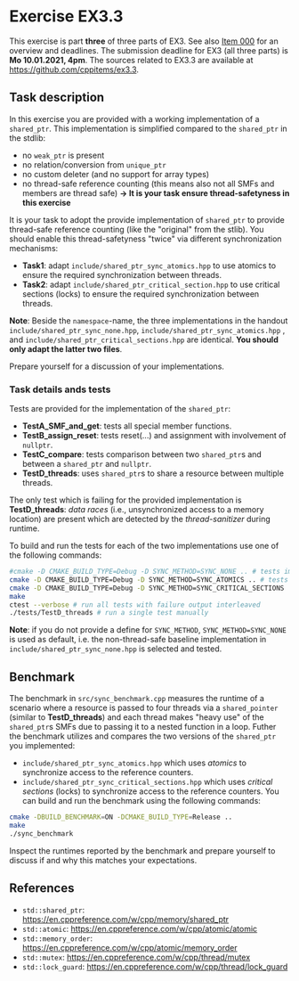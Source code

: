# Exercise EX3.3

This exercise is part **three** of three parts of EX3. See also [Item 000](https://cppitems.github.io/#/item/000) for an overview and deadlines. The submission deadline for EX3 (all three parts) is **Mo 10.01.2021, 4pm**. The sources related to EX3.3 are available at https://github.com/cppitems/ex3.3.

## Task description
In this exercise you are provided with a working implementation of a `shared_ptr`. This implementation is simplified compared to the `shared_ptr` in the stdlib:
- no `weak_ptr` is present
- no relation/conversion from `unique_ptr`
- no custom deleter (and no support for array types)
- no thread-safe reference counting (this means also not all SMFs and members are thread safe) **-> It is your task ensure thread-safetyness in this exercise**

It is your task to adopt the provide implementation of `shared_ptr` to provide thread-safe reference counting (like the "original" from the stlib). You should enable this thread-safetyness "twice" via different synchronization mechanisms:
- **Task1**: adapt `include/shared_ptr_sync_atomics.hpp` to use atomics to ensure the required synchronization between threads.
- **Task2**: adapt `include/shared_ptr_critical_section.hpp` to use critical sections (locks) to ensure the required synchronization between threads.

**Note**: Beside the `namespace`-name, the three implementations in the handout `include/shared_ptr_sync_none.hpp`,  `include/shared_ptr_sync_atomics.hpp` , and `include/shared_ptr_critical_sections.hpp` are identical. **You should only adapt the latter two files**.

Prepare yourself for a discussion of your implementations.

### Task details ands tests
Tests are provided for the implementation of the `shared_ptr`:
- **TestA_SMF_and_get**: tests all special member functions.
- **TestB_assign_reset**: tests reset(...) and assignment with involvement of `nullptr`.
- **TestC_compare**: tests comparison between two `shared_ptr`s and between a `shared_ptr` and `nullptr`.
- **TestD_threads**: uses `shared_ptr`s to share a resource between multiple threads.

The only test which is failing for the provided implementation is **TestD_threads**: *data races* (i.e., unsynchronized access to a memory location) are present which are detected by the *thread-sanitizer* during runtime.

To build and run the tests for each of the two implementations use one of the following commands:
```bash
#cmake -D CMAKE_BUILD_TYPE=Debug -D SYNC_METHOD=SYNC_NONE .. # tests implementation in include/shared_ptr_sync_none.hpp
cmake -D CMAKE_BUILD_TYPE=Debug -D SYNC_METHOD=SYNC_ATOMICS .. # tests implementation in include/shared_ptr_sync_atomics.hpp
cmake -D CMAKE_BUILD_TYPE=Debug -D SYNC_METHOD=SYNC_CRITICAL_SECTIONS .. # tests implementation in include/shared_ptr_critical_sections.hpp
make
ctest --verbose # run all tests with failure output interleaved
./tests/TestD_threads # run a single test manually
```
**Note**: if you do not provide a define for `SYNC_METHOD`, `SYNC_METHOD=SYNC_NONE` is used as default, i.e. the non-thread-safe baseline implementation in `include/shared_ptr_sync_none.hpp` is selected and tested.

## Benchmark 
The benchmark in `src/sync_benchmark.cpp` measures the runtime of a scenario where a resource is passed to four threads via a `shared_pointer` (similar to **TestD_threads**) and each thread makes "heavy use" of the `shared_ptr`s SMFs due to passing it to a nested function in a loop. Futher the benchmark utilizes and compares the two versions of the `shared_ptr` you implemented:
- `include/shared_ptr_sync_atomics.hpp` which uses *atomics* to synchronize access to the reference counters.
- `include/shared_ptr_sync_critical_sections.hpp` which uses *critical sections* (locks) to synchronize access to the reference counters.
You can build and run the benchmark using the following commands:
```bash
cmake -DBUILD_BENCHMARK=ON -DCMAKE_BUILD_TYPE=Release ..
make
./sync_benchmark
```
Inspect the runtimes reported by the benchmark and prepare yourself to discuss if and why this matches your expectations.

## References
- `std::shared_ptr`: https://en.cppreference.com/w/cpp/memory/shared_ptr
- `std::atomic`: https://en.cppreference.com/w/cpp/atomic/atomic
- `std::memory_order`: https://en.cppreference.com/w/cpp/atomic/memory_order
- `std::mutex`: https://en.cppreference.com/w/cpp/thread/mutex
- `std::lock_guard`: https://en.cppreference.com/w/cpp/thread/lock_guard
